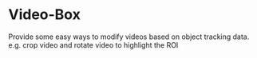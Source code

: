 # Video-Box
Provide some easy ways to modify videos based on object tracking data. e.g. crop video and rotate video to highlight the ROI
